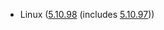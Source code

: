 - Linux ([5.10.98](https://git.kernel.org/pub/scm/linux/kernel/git/stable/linux.git/tag/?h=v5.10.98) (includes [5.10.97](https://git.kernel.org/pub/scm/linux/kernel/git/stable/linux.git/tag/?h=v5.10.97)))
